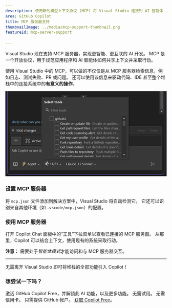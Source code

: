 ```yaml
---
description: 使用新的模型上下文协议 (MCP) 将 Visual Studio 连接到 AI 智能体 — 一种共享上下文、访问数据和驱动智能功能的标准化方式。
area: GitHub Copilot
title: MCP 服务器支持
thumbnailImage: ../media/mcp-support-thumbnail.png
featureId: mcp-server-support

---
```



Visual Studio 现在支持 MCP 服务器，实现更智能、更互联的 AI 开发。 MCP 是一个开放协议，用于规范应用程序和 AI 智能体如何共享上下文并采取行动。 

使用 Visual Studio 中的 MCP，可以做的不仅仅是从 MCP 服务器检索信息，例如日志、测试失败、PR 或问题。 还可以使用该信息来驱动代码、IDE 甚至整个堆栈中的连接系统中的**有意义的操作**。

![MCP](../media/mcp-support.png)

### 设置 MCP 服务器

将 `mcp.json` 文件添加到解决方案中，Visual Studio 将自动检测它。 它还可以识别来自其他环境（如 `.vscode/mcp.json`）的配置。

### 使用 MCP 服务器

打开 Copilot Chat 面板中的“工具”下拉菜单以查看已连接的 MCP 服务器。 从那里，Copilot 可以结合上下文，使用现有的系统采取行动。

**注意：** 需要处于*智能体模式*才能访问和与 MCP 服务器交互。

---

无需离开 Visual Studio 即可将堆栈的全部功能引入 Copilot！

### 想尝试一下吗？
激活 GitHub Copilot Free，并解锁此 AI 功能，以及更多功能。
 无需试用。 无需信用卡。 只需提供 GitHub 帐户。 [获取 Copilot Free](https://github.com/settings/copilot)。
